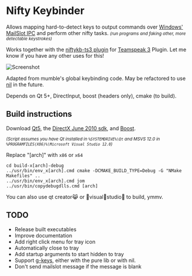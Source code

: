 # Nifty Keybinder

Allows mapping hard-to-detect keys to output commands over [Windows' MailSlot IPC](https://en.wikipedia.org/wiki/MailSlot) and perform other nifty tasks. <em><small>(run programs and faking other, more detectable keystrokes)</small></em>

Works together with the [niftykb-ts3 plugin](https://github.com/forivall/niftykb-ts3) for [Teamspeak 3](http://teamspeak.com) Plugin. Let me know if you have any other uses for this!

![Screenshot](http://i.imgur.com/ZZsRVhO.png)

Adapted from mumble's global keybinding code. May be refactored to use [nil](https://github.com/noorus/nil) in the future.

Depends on Qt 5+, DirectInput, boost (headers only), cmake (to build).

## Build instructions

Download [Qt5](http://www.qt.io/download-open-source/),
the [DirectX June 2010 sdk](https://www.microsoft.com/en-ca/download/details.aspx?id=6812),
and [Boost](http://www.boost.org/users/download/).

<em><small>(Script assumes you have Qt installed in `%SYSTEMDRIVE%\Qt` and MSVS 12.0 in `%PROGRAMFILES(X86)%\Microsoft Visual Studio 12.0`)</small></em>

Replace "[arch]" with `x86` or `x64`
```
cd build-x[arch]-debug
../usr/bin/env_x[arch].cmd cmake -DCMAKE_BUILD_TYPE=Debug -G "NMake Makefiles" ..
../usr/bin/env_x[arch].cmd jom
../usr/bin/copydebugdlls.cmd [arch]
```

You can also use qt creator:joy_cat: or :see_no_evil:visual:hear_no_evil:studio:speak_no_evil: to build, ymmv.

## TODO
- Release built executables
- Improve documentation
- Add right click menu for tray icon
- Automatically close to tray
- Add startup arguments to start hidden to tray
- Support [g-keys](http://gaming.logitech.com/developers), either with the pure lib or with nil.
- Don't send mailslot message if the message is blank
